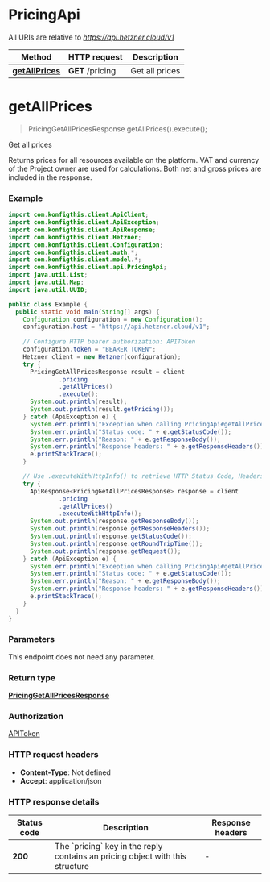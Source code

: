 # PricingApi

All URIs are relative to *https://api.hetzner.cloud/v1*

| Method | HTTP request | Description |
|------------- | ------------- | -------------|
| [**getAllPrices**](PricingApi.md#getAllPrices) | **GET** /pricing | Get all prices |


<a name="getAllPrices"></a>
# **getAllPrices**
> PricingGetAllPricesResponse getAllPrices().execute();

Get all prices

Returns prices for all resources available on the platform. VAT and currency of the Project owner are used for calculations.  Both net and gross prices are included in the response. 

### Example
```java
import com.konfigthis.client.ApiClient;
import com.konfigthis.client.ApiException;
import com.konfigthis.client.ApiResponse;
import com.konfigthis.client.Hetzner;
import com.konfigthis.client.Configuration;
import com.konfigthis.client.auth.*;
import com.konfigthis.client.model.*;
import com.konfigthis.client.api.PricingApi;
import java.util.List;
import java.util.Map;
import java.util.UUID;

public class Example {
  public static void main(String[] args) {
    Configuration configuration = new Configuration();
    configuration.host = "https://api.hetzner.cloud/v1";
    
    // Configure HTTP bearer authorization: APIToken
    configuration.token = "BEARER TOKEN";
    Hetzner client = new Hetzner(configuration);
    try {
      PricingGetAllPricesResponse result = client
              .pricing
              .getAllPrices()
              .execute();
      System.out.println(result);
      System.out.println(result.getPricing());
    } catch (ApiException e) {
      System.err.println("Exception when calling PricingApi#getAllPrices");
      System.err.println("Status code: " + e.getStatusCode());
      System.err.println("Reason: " + e.getResponseBody());
      System.err.println("Response headers: " + e.getResponseHeaders());
      e.printStackTrace();
    }

    // Use .executeWithHttpInfo() to retrieve HTTP Status Code, Headers and Request
    try {
      ApiResponse<PricingGetAllPricesResponse> response = client
              .pricing
              .getAllPrices()
              .executeWithHttpInfo();
      System.out.println(response.getResponseBody());
      System.out.println(response.getResponseHeaders());
      System.out.println(response.getStatusCode());
      System.out.println(response.getRoundTripTime());
      System.out.println(response.getRequest());
    } catch (ApiException e) {
      System.err.println("Exception when calling PricingApi#getAllPrices");
      System.err.println("Status code: " + e.getStatusCode());
      System.err.println("Reason: " + e.getResponseBody());
      System.err.println("Response headers: " + e.getResponseHeaders());
      e.printStackTrace();
    }
  }
}

```

### Parameters
This endpoint does not need any parameter.

### Return type

[**PricingGetAllPricesResponse**](PricingGetAllPricesResponse.md)

### Authorization

[APIToken](../README.md#APIToken)

### HTTP request headers

 - **Content-Type**: Not defined
 - **Accept**: application/json

### HTTP response details
| Status code | Description | Response headers |
|-------------|-------------|------------------|
| **200** | The &#x60;pricing&#x60; key in the reply contains an pricing object with this structure |  -  |

